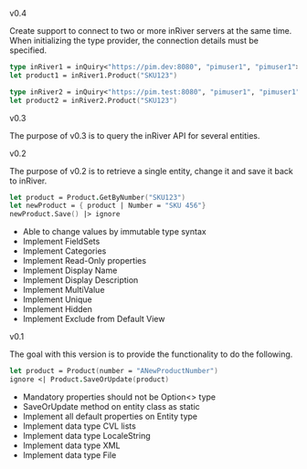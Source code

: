 v0.4

Create support to connect to two or more inRiver servers at the same time. When initializing
the type provider, the connection details must be specified.

```fsharp
type inRiver1 = inQuiry<"https://pim.dev:8080", "pimuser1", "pimuser1">
let product1 = inRiver1.Product("SKU123")

type inRiver2 = inQuiry<"https://pim.test:8080", "pimuser1", "pimuser1">
let product2 = inRiver2.Product("SKU123")
```

v0.3

The purpose of v0.3 is to query the inRiver API for several entities.

v0.2

The purpose of v0.2 is to retrieve a single entity, change it and save it back to inRiver.

```fsharp
let product = Product.GetByNumber("SKU123")
let newProduct = { product | Number = "SKU 456"}
newProduct.Save() |> ignore
```

* Able to change values by immutable type syntax
* Implement FieldSets
* Implement Categories
* Implement Read-Only properties
* Implement Display Name
* Implement Display Description
* Implement MultiValue
* Implement Unique
* Implement Hidden
* Implement Exclude from Default View

v0.1

The goal with this version is to provide the functionality to do the following.

```fsharp
let product = Product(number = "ANewProductNumber")
ignore <| Product.SaveOrUpdate(product)
```

* Mandatory properties should not be Option<> type
* SaveOrUpdate method on entity class as static
* Implement all default properties on Entity type
* Implement data type CVL lists
* Implement data type LocaleString
* Implement data type XML
* Implement data type File

